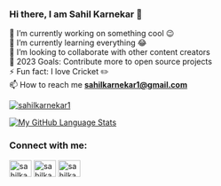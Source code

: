 ### Hi there, I am Sahil Karnekar 👋

🔭 I’m currently working on something cool 😉 <br />
🌱 I’m currently learning everything 😂<br />
👯 I’m looking to collaborate with other content creators<br />
🎯 2023 Goals: Contribute more to open source projects<br />
⚡ Fun fact: I love Cricket ✏️<br />
📫 How to reach me **sahilkarnekar1@gmail.com**

<p align="left"> <a href="https://github.com/ryo-ma/github-profile-trophy"><img src="https://github-profile-trophy.vercel.app/?username=sahilkarnekar1" alt="sahilkarnekar1" /></a> </p>

<!-- [![My GitHub Stats](https://github-readme-stats.vercel.app/api/?username=sahilkarnekar1&count_private=true&theme=tokyonight&showicons=true)]() <br /> -->
[![My GitHub Language Stats](https://github-readme-stats.vercel.app/api/top-langs/?username=sahilkarnekar1&langs_count=5&theme=tokyonight)]() <br />

<h3 align="left">Connect with me:</h3>
<p align="left">
<a href="https://www.linkedin.com/in/sahil-karnekar-5823761bb/" target="blank"><img align="center" src="https://raw.githubusercontent.com/rahuldkjain/github-profile-readme-generator/master/src/images/icons/Social/linked-in-alt.svg" alt="sahilkarnekar" height="30" width="40" /></a>
<a href="https://www.facebook.com/sahilkarnekar2002/" target="blank"><img align="center" src="https://raw.githubusercontent.com/rahuldkjain/github-profile-readme-generator/master/src/images/icons/Social/facebook.svg" alt="sahilkarnekar" height="30" width="40" /></a>
<a href="https://www.instagram.com/sahil_shadow_93/" target="blank"><img align="center" src="https://raw.githubusercontent.com/rahuldkjain/github-profile-readme-generator/master/src/images/icons/Social/instagram.svg" alt="sahilkarnekar" height="30" width="40" /></a>


</p>
